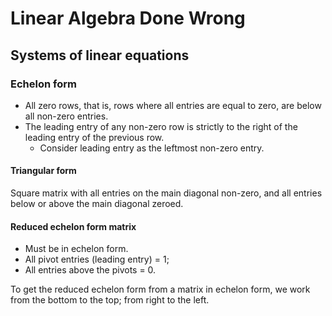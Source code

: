 # Linear Algebra Done Wrong

## Systems of linear equations
### Echelon form
- All zero rows, that is, rows where all entries are equal to zero, are below all non-zero entries.
- The leading entry of any non-zero row is strictly to the right of the leading entry of the previous row.
    - Consider leading entry as the leftmost non-zero entry.

#### Triangular form
Square matrix with all entries on the main diagonal non-zero, and all entries below or above the main diagonal zeroed.

#### Reduced echelon form matrix
- Must be in echelon form.
- All pivot entries (leading entry) = 1;
- All entries above the pivots = 0.

To get the reduced echelon form from a matrix in echelon form, we work from the bottom to the top; from right to the left.